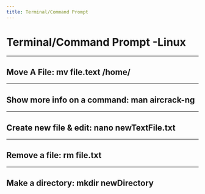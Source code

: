 ```yaml
---
title: Terminal/Command Prompt
---
```




# Terminal/Command Prompt -Linux


---
Move A File: mv file.text /home/
---

---
Show more info on a command: man aircrack-ng
---

---
Create new file & edit: nano newTextFile.txt
---

---
Remove a file: rm file.txt
---

---
Make a directory: mkdir newDirectory
---


